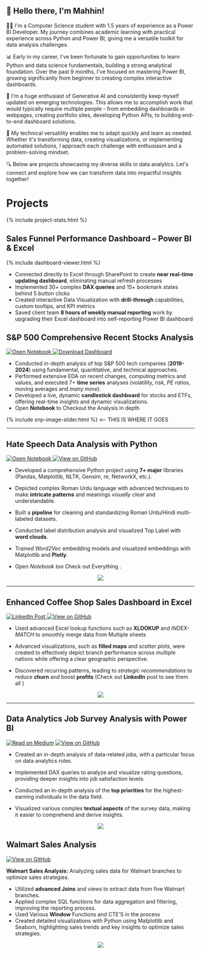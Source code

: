 
## 👋 Hello there, I'm Mahhin! 

👨‍💻 I'm a Computer Science student with 1.5 years of experience as a Power BI Developer. My journey combines academic learning with practical experience across Python and Power BI, giving me a versatile toolkit for data analysis challenges.

📊 Early in my career, I've been fortunate to gain opportunities to learn Python and data science fundamentals, building a strong analytical foundation. Over the past 9 months, I've focused on mastering Power BI, growing significantly from beginner to creating complex interactive dashboards.

🔄 I'm a huge enthusiast of Generative AI and consistently keep myself updated on emerging technologies. This allows me to accomplish work that would typically require multiple people - from embedding dashboards in webpages, creating portfolio sites, developing Python APIs, to building end-to-end dashboard solutions.

🌟 My technical versatility enables me to adapt quickly and learn as needed. Whether it's transforming data, creating visualizations, or implementing automated solutions, I approach each challenge with enthusiasm and a problem-solving mindset.

🔍 Below are projects showcasing my diverse skills in data analytics. Let's connect and explore how we can transform data into impactful insights together!




# Projects

{% include project-stats.html %}
## Sales Funnel Performance Dashboard – Power BI & Excel

{% include dashboard-viewer.html %}

- Connected directly to Excel through SharePoint to create **near real-time updating dashboard**, eliminating manual refresh processes
- Implemented 30+ complex **DAX queries** and 15+ bookmark states behind 5 button clicks
- Created interactive Data Visualization with **drill-through** capabilities, custom tooltips, and KPI metrics
- Saved client team **8 hours of weekly manual reporting** work by upgrading their Excel dashboard into self-reporting Power BI dashboard


## S&P 500 Comprehensive Recent Stocks Analysis
<div style="display: inline;">
  <a href="projects/Stock Analysis.html" target="_blank">
    <img src="https://img.shields.io/badge/Jupyter-Open_Notebook-F37626?logo=Jupyter" alt="Open Notebook">
  </a>
  <a href="https://drive.google.com/uc?id=1xCOK_UsGEne-wCyDCiWsXnInx41EEBQJ&export=download">
    <img src="https://img.shields.io/badge/Download-Dashboard-E97627?logo=tableau&logoColor=white" alt="Download Dashboard">
  </a>
</div>

- Conducted in-depth analysis of top S&P 500 tech companies (**2019-2024**) using fundamental, quantitative, and technical approaches.
- Performed extensive EDA on recent changes, computing metrics and values, and executed 7+ **time series** analyses (volatility, risk, *PE ratios*, moving averages and *many more*).
- Developed a live, dynamic **candlestick dashboard** for stocks and ETFs, offering real-time insights and dynamic visualizations.
- Open **Notebook** to Checkout the Analysis in depth

{% include snp-image-slider.html %}  <--  THIS IS WHERE IT GOES

---
## Hate Speech Data Analysis with Python 
<div style="display: inline;">
  <a href="projects/TagAnalysis.html" target="_blank">
    <img src="https://img.shields.io/badge/Jupyter-Open_Notebook-F37626?logo=Jupyter" alt="Open Notebook">
  </a>
  <a href="https://github.com/mahhin1010/hate-speech-analysis" target="_blank">
    <img src="https://img.shields.io/badge/GitHub-View_on_GitHub-blue?logo=GitHub" alt="View on GitHub">
  </a>
</div>

- Developed a comprehensive Python project using **7+ major** libraries (Pandas, Matplotlib, NLTK, Gensim, re, NetworkX, etc.).

- Depicted complex Roman Urdu language with advanced techniques to make **intricate patterns** and meanings *visually clear* and understandable.

- Built a **pipeline** for cleaning and standardizing Roman Urdu/Hindi multi-labeled datasets.
- Conducted label distribution analysis and visualized Top Label  with **word clouds**.
- Trained *Word2Vec* embedding models and visualized embeddings with Matplotlib and **Plotly**.
- Open *Notebook too* Check out Everything .

<div style="text-align: center;">
  <img src="images\MinimalHate.png" style="margin: 0 auto;" />
</div>

--- 

##  Enhanced Coffee Shop Sales Dashboard in Excel
<div style="display: inline;">
  <a href="https://www.linkedin.com/posts/mahhinshahzad_microsoftexcel-datatransformation-exceldashboard-activity-7233992607159246848-ky5i?utm_source=share&utm_medium=member_desktop" target="_blank">
    <img src="https://img.shields.io/badge/LinkedIn-Check_Post-0A66C2?logo=LinkedIn&logoColor=white" alt="LinkedIn Post">
  </a>
  <a href="https://github.com/mahhin1010/hate-speech-analysis" target="_blank">
    <img src="https://img.shields.io/badge/GitHub-View_on_GitHub-FF4500?logo=GitHub&color=FF4500" alt="View on GitHub">
  </a>
</div>


- Used advanced Excel lookup functions such as **XLOOKUP** and *INDEX-MATCH* to smoothly merge data from Multiple sheets

- Advanced visualizations, such as **filled maps** and *scatter plots*, were created to effectively depict branch performance across multiple nations while offering a clear geographic perspective.

- Discovered recurring patterns, leading to *strategic recommendations* to reduce **churn** and boost **profits** (Check out **LinkedIn** post to see them all )

<div style="text-align: center;">
  <img src="images\Coffe Shop image.png" style="margin: 0 auto;" />
</div>


---

## Data Analytics Job Survey Analysis with Power BI

[![Read on Medium](https://img.shields.io/badge/Read%20on-Medium-1DA1F2?logo=medium&color=black)](https://medium.com/@mahhinshahzad/data-analytics-job-survey-analysis-with-power-bi-dc7fbd7cf1a4)
[![View on GitHub](https://img.shields.io/badge/GitHub-View_on_GitHub-FF4500?logo=GitHub&color=FF4500)](https://github.com/Mahhin1010/Data-Analytics-Job-Survey-Analysis)


- Created an in-depth analysis of data-related jobs, with a particular focus on data analytics roles.
- Implemented DAX queries to analyze and visualize rating questions, providing deeper insights into job satisfaction levels.

- Conducted an in-depth analysis of the **top priorities** for the highest-earning individuals in the data field.
- Visualized various  complex **textual aspects** of the survey data, making it easier to comprehend and derive insights.

<div style="text-align: center;">
  <img src="images\jobmarket.png" style="margin: 0 auto;" />
</div>

## Walmart Sales Analysis

[![View on GitHub](https://img.shields.io/badge/GitHub-View_on_GitHub-blue?logo=GitHub)](https://github.com/Mahhin1010/Walmart-Sales-Analysis-)

**Walmart Sales Analysis:** Analyzing sales data for Walmart branches to optimize sales strategies.
- Utilized **advanced Joins** and views to extract data from five Walmart branches.
- Applied complex SQL functions for data aggregation and filtering, improving the reporting process.
- Used Various **Window** Functions and CTE'S  in the process 
- Created detailed visualizations with Python using Matplotlib and Seaborn, highlighting sales trends and key insights to optimize sales strategies.

<center><img src="images\HousingSchememinmal.png"/></center>




